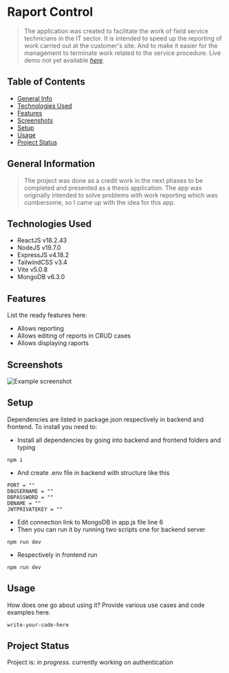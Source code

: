 # Raport Control
> The application was created to facilitate the work of field service technicians in the IT sector. It is intended to speed up the reporting of work carried out at the customer's site. And to make it easier for the management to terminate work related to the service procedure.
> Live demo not yet available [_here_](https://www.example.com). <!-- If you have the project hosted somewhere, include the link here. -->

## Table of Contents
* [General Info](#general-information)
* [Technologies Used](#technologies-used)
* [Features](#features)
* [Screenshots](#screenshots)
* [Setup](#setup)
* [Usage](#usage)
* [Project Status](#project-status)
<!-- * [License](#license) -->


## General Information
>The project was done as a credit work in the next phases to be completed and presented as a thesis application. The app was originally intended to solve problems with work reporting which was cumbersome, so I came up with the idea for this app.



## Technologies Used
- ReactJS v18.2.43
- NodeJS v19.7.0
- ExpressJS v4.18.2
- TailwindCSS v3.4
- Vite v5.0.8
- MongoDB v6.3.0


## Features
List the ready features here:
- Allows reporting
- Allows editing of reports in CRUD cases
- Allows displaying raports 



## Screenshots
![Example screenshot](./img/screenshot.png)
<!-- If you have screenshots you'd like to share, include them here. -->


## Setup
Dependencies are listed in package.json respectively in backend and frontend.
To install you need to:
- Install all dependencies by going into backend and frontend folders and typing
```
npm i
```
- And create .env file in backend with structure like this 
```
PORT = ""
DBUSERNAME = ""
DBPASSWORD = ""
DBNAME = ""
JWTPRIVATEKEY = ""
```
- Edit connection link to MongoDB in app.js file line 6
- Then you can run it by running two scripts one for backend server 
```
npm run dev
```
- Respectively in frontend run 
```
npm run dev
``` 

## Usage
How does one go about using it?
Provide various use cases and code examples here.

`write-your-code-here`


## Project Status
Project is: _in progress_. currently working on authentication

